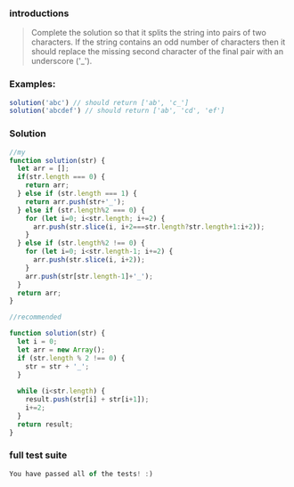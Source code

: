 ### introductions

> Complete the solution so that it splits the string into pairs of two characters. If the string contains an odd number of characters then it should replace the missing second character of the final pair with an underscore ('_').



### Examples:

```javascript
solution('abc') // should return ['ab', 'c_']
solution('abcdef') // should return ['ab', 'cd', 'ef']
```



### Solution

```js
//my
function solution(str) {
  let arr = [];
  if(str.length === 0) {
    return arr;
  } else if (str.length === 1) {
    return arr.push(str+'_');
  } else if (str.length%2 === 0) {
    for (let i=0; i<str.length; i+=2) {
      arr.push(str.slice(i, i+2===str.length?str.length+1:i+2));
    }
  } else if (str.length%2 !== 0) {
    for (let i=0; i<str.length-1; i+=2) {
      arr.push(str.slice(i, i+2));
    }
    arr.push(str[str.length-1]+'_');
  }
  return arr;
}
```



```js
//recommended

function solution(str) {
  let i = 0;
  let arr = new Array();
  if (str.length % 2 !== 0) {
    str = str + '_';
  }
  
  while (i<str.length) {
    result.push(str[i] + str[i+1]);
    i+=2;
  }
  return result;
}
```



### full test suite

```js
You have passed all of the tests! :)
```


